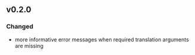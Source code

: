 
## v0.2.0

### Changed

- more informative error messages when required translation arguments are missing
